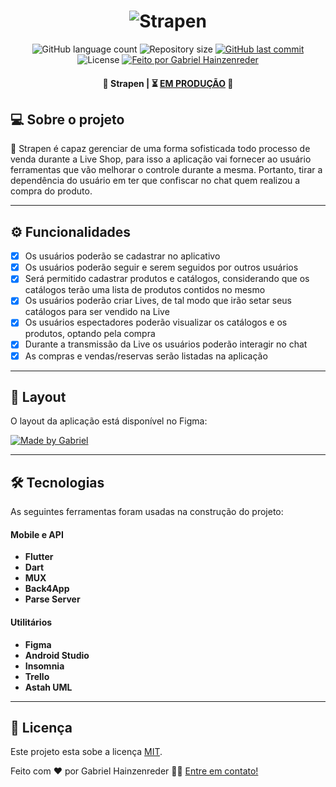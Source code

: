<h1 align="center">
    <img alt="Strapen" title="#Strapen" src="https://user-images.githubusercontent.com/44183128/129429647-d4ccd1d6-f9e4-4fd7-9d0f-4809f967a516.png" />
</h1>

<p align="center">
  <img alt="GitHub language count" src="https://img.shields.io/github/languages/count/GabrielDimaa/strapen_app?color=%2304D361">

  <img alt="Repository size" src="https://img.shields.io/github/repo-size/GabrielDimaa/strapen_app">
  
  <a href="https://github.com/GabrielDimaa/strapen_app">
    <img alt="GitHub last commit" src="https://img.shields.io/github/last-commit/GabrielDimaa/strapen_app">
  </a>
    
  <img alt="License" src="https://img.shields.io/badge/license-MIT-brightgreen">

  <a href="https://gabrieldimaa.github.io/">
    <img alt="Feito por Gabriel Hainzenreder" src="https://img.shields.io/badge/feito%20por-Gabriel-%237519C1">
  </a>
</p>

<h4 align="center"> 
  🤳 Strapen | ⏳ <a href="https://play.google.com/store/apps/details?id=com.strapen_app.strapen_app" target="_blank">EM PRODUÇÃO</a> 🧪
</h4>

## 💻 Sobre o projeto

🤳 Strapen é capaz gerenciar de uma forma sofisticada todo processo de venda durante a Live Shop, para isso a aplicação vai fornecer ao usuário ferramentas que vão melhorar o controle durante a mesma. Portanto, tirar a dependência do usuário em ter que confiscar no chat quem realizou a compra do produto.

---

## ⚙️ Funcionalidades

- [x] Os usuários poderão se cadastrar no aplicativo
- [x] Os usuários poderão seguir e serem seguidos por outros usuários
- [x] Será permitido cadastrar produtos e catálogos, considerando que os catálogos terão uma lista de produtos contidos no mesmo
- [x] Os usuários poderão criar Lives, de tal modo que irão setar seus catálogos para ser vendido na Live
- [x] Os usuários espectadores poderão visualizar os catálogos e os produtos, optando pela compra
- [x] Durante a transmissão da Live os usuários poderão interagir no chat
- [x] As compras e vendas/reservas serão listadas na aplicação

---

## 🎨 Layout

O layout da aplicação está disponível no Figma:

<a href="https://www.figma.com/file/PYmq9I00uNH5ReD8Shkz4K/Strapen?node-id=15%3A2">
  <img alt="Made by Gabriel" src="https://img.shields.io/badge/Acessar%20Layout%20-Figma-%2304D361">
</a>

---

## 🛠 Tecnologias

As seguintes ferramentas foram usadas na construção do projeto:

#### **Mobile e API**

-   **Flutter**
-   **Dart**
-   **MUX**
-   **Back4App**
-   **Parse Server**

#### **Utilitários**

-   **Figma**
-   **Android Studio**
-   **Insomnia**
-   **Trello**
-   **Astah UML**

---

## 📝 Licença

Este projeto esta sobe a licença [MIT](./LICENSE).

Feito com ❤️ por Gabriel Hainzenreder 👋🏽 [Entre em contato!](https://www.linkedin.com/in/gabriel-de-matos-hainzenreder-98005b192)
